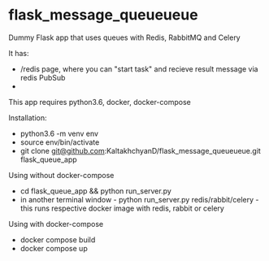 # flask_message_queueueue
Dummy Flask app that uses queues with Redis, RabbitMQ and Celery

It has:
- /redis page, where you can "start task" and recieve result message via redis PubSub
- 

This app requires python3.6, docker, docker-compose

Installation:
- python3.6 -m venv env 
- source env/bin/activate
- git clone git@github.com:KaltakhchyanD/flask_message_queueueue.git flask_queue_app

Using without docker-compose
- cd flask_queue_app && python run_server.py
- in another terminal window - python run_server.py redis/rabbit/celery - this runs respective docker image with redis, rabbit or celery


Using with docker-compose
- docker compose build
- docker compose up
